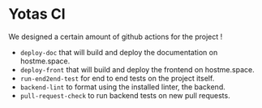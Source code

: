 # Yotas CI

We designed a certain amount of github actions for the project !
- `deploy-doc` that will build and deploy the documentation on hostme.space.
- `deploy-front` that will build and deploy the frontend on hostme.space.
- `run-end2end-test` for end to end tests on the project itself.
- `backend-lint` to format using the installed linter, the backend.
- `pull-request-check` to run backend tests on new pull requests.
